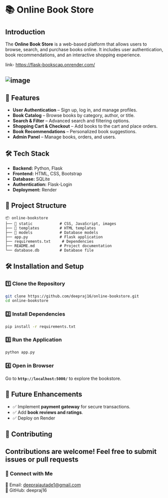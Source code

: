 
# 📚 Online Book Store

## Introduction

The **Online Book Store** is a web-based platform that allows users to browse, search, and purchase books online. It includes user authentication, book recommendations, and an interactive shopping experience.


link- https://flask-bookscap.onrender.com/

![image](https://github.com/user-attachments/assets/ef279855-f7db-464f-acb9-5d7e45a559bf)
---

## 🚀 Features

- **User Authentication** – Sign up, log in, and manage profiles.
- **Book Catalog** – Browse books by category, author, or title.
- **Search & Filter** – Advanced search and filtering options.
- **Shopping Cart & Checkout** – Add books to the cart and place orders.
- **Book Recommendations** – Personalized book suggestions.
- **Admin Panel** – Manage books, orders, and users.

## 🛠️ Tech Stack

- **Backend:** Python, Flask
- **Frontend:** HTML, CSS, Bootstrap 
- **Database:** SQLite
- **Authentication:**  Flask-Login 
- **Deployment:** Render 

## 📂 Project Structure

```
📦 online-bookstore
├── 📁 static            # CSS, JavaScript, images
├── 📁 templates         # HTML templates
├── 📁 models            # Database models
├── app.py              # Flask application
├── requirements.txt     # Dependencies
├── README.md           # Project documentation
└── database.db         # Database file
```

## 🛠️ Installation and Setup

### 1️⃣ Clone the Repository

```bash
git clone https://github.com/deepraj16/online-bookstore.git
cd online-bookstore
```

### 2️⃣ Install Dependencies

```bash
pip install -r requirements.txt
```

### 3️⃣ Run the Application

```bash
python app.py
```

### 4️⃣ Open in Browser

Go to **`http://localhost:5000/`** to explore the bookstore.

## 📌 Future Enhancements

- ✅ Implement **payment gateway** for secure transactions.
- ✅ Add **book reviews and ratings**.
- ✅ Deploy on  Render 

## 🤝 Contributing

Contributions are welcome! Feel free to submit issues or pull requests
---

### 🔗 Connect with Me

📧 Email: [deeprajautade1@gmail.com](mailto\:deeprajautade1@gmail.com)\
🔗 GitHub: deepraj16


